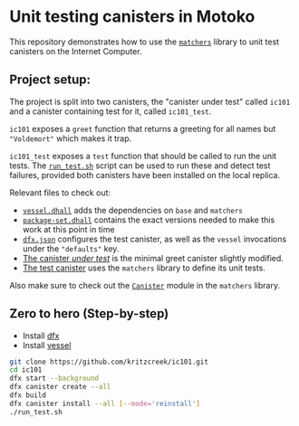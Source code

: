 # Unit testing canisters in Motoko

This repository demonstrates how to use the [`matchers`](https://github.com/kritzcreek/motoko-matchers) library to unit test canisters on the Internet Computer.

## Project setup:
The project is split into two canisters, the "canister under test" called `ic101` and a canister containing test for it,
called `ic101_test`.

`ic101` exposes a `greet` function that returns a greeting for all names but `"Voldemort"` which makes it trap.

`ic101_test` exposes a `test` function that should be called to run the unit tests. The [`run_test.sh`](./run_test.sh) script can be used to run these and detect test failures, provided both canisters have been installed on the local replica.

Relevant files to check out:
  - [`vessel.dhall`](./vessel.dhall) adds the dependencies on `base` and `matchers`
  - [`package-set.dhall`](./package-set.dhall) contains the exact versions needed to make this work at this point in time
  - [`dfx.json`](./dfx.json) configures the test canister, as well as the `vessel` invocations under the `"defaults"` key. 
  - [The canister _under test_](./src/ic101/main.mo) is the minimal greet canister slightly modified.
  - [The test canister](./src/ic101_test/main.mo) uses the `matchers` library to define its unit tests.

Also make sure to check out the [`Canister`](https://kritzcreek.github.io/motoko-matchers/Canister.html) module in the `matchers` library.

## Zero to hero (Step-by-step)
- Install [dfx](https://sdk.dfinity.org/docs/quickstart/quickstart.html#download-and-install)
- Install [vessel](https://github.com/kritzcreek/vessel/releases/tag/v0.5.1-alpha)
```bash
git clone https://github.com/kritzcreek/ic101.git
cd ic101
dfx start --background
dfx canister create --all
dfx build
dfx canister install --all [--mode='reinstall']
./run_test.sh
```
